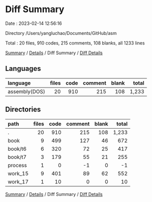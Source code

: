 # Diff Summary

Date : 2023-02-14 12:56:16

Directory /Users/yangluchao/Documents/GitHub/asm

Total : 20 files,  910 codes, 215 comments, 108 blanks, all 1233 lines

[Summary](results.md) / [Details](details.md) / Diff Summary / [Diff Details](diff-details.md)

## Languages
| language | files | code | comment | blank | total |
| :--- | ---: | ---: | ---: | ---: | ---: |
| assembly(DOS) | 20 | 910 | 215 | 108 | 1,233 |

## Directories
| path | files | code | comment | blank | total |
| :--- | ---: | ---: | ---: | ---: | ---: |
| . | 20 | 910 | 215 | 108 | 1,233 |
| book | 9 | 499 | 127 | 46 | 672 |
| book/t6 | 6 | 320 | 72 | 25 | 417 |
| book/t7 | 3 | 179 | 55 | 21 | 255 |
| process | 1 | 0 | -1 | 0 | -1 |
| work_15 | 9 | 401 | 89 | 62 | 552 |
| work_17 | 1 | 10 | 0 | 0 | 10 |

[Summary](results.md) / [Details](details.md) / Diff Summary / [Diff Details](diff-details.md)
